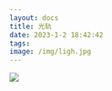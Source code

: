 ```yaml
---
layout: docs
title: 光轨
date: 2023-1-2 18:42:42
tags:
image: /img/ligh.jpg
---
```


![](/img/light.jpg)


<!--more-->


